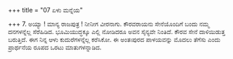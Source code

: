 +++
title = "07 ಏಳು ಮನ್ನೆಯ"

+++
7. ಅಯ್ಯಾ ! ಮಾನ್ಯ ರಾಜಪುತ್ರ ! ನೀನೀಗ ವೀರನಾಗು. ಕೌರವರಾಯನು ಸೇನೆಯೊಂದಿಗೆ ಬಂದು ನಮ್ಮ ದನಗಳನ್ನೆಲ್ಲ ಸೆರೆಹಿಡಿದ. ಭೂಮಿಯುದ್ಧಕ್ಕೂ ಎಲ್ಲಿ ನೋಡಿದರೂ ಅವನ ಸೈನ್ಯವೇ ನಿಂತಿದೆ. ಕೌರವ ಸೇನೆ ದಾಳಿಯಿಡುತ್ತ ಬರುತ್ತಿದೆ. ಈಗ ನಿನ್ನ ಆಳು ಕುದುರೆಗಳನ್ನೆಲ್ಲ ಕರೆಸಿಕೋ. ಈ ಅಂತಃಪುರದ ಪಾಳಯವನ್ನು ಮೊದಲು ತೆಗೆಸು ಎಂದು ಪ್ರಾರ್ಥನೆಯ ರೂಪದ ಒರಟು ಮಾತುಗಳನ್ನಾಡಿದ.